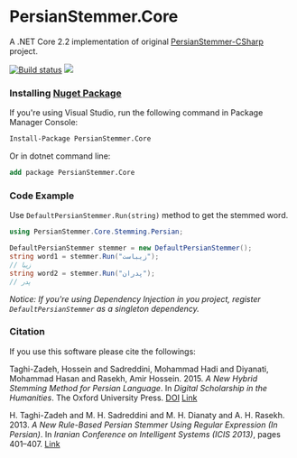 # PersianStemmer.Core
A .NET Core 2.2 implementation of original [PersianStemmer-CSharp](https://github.com/htaghizadeh/PersianStemmer-CSharp) project.

[![Build status](https://ci.appveyor.com/api/projects/status/4i9y1fg3q3jbd9uh?svg=true)](https://ci.appveyor.com/project/Jalalx/persianstemmer-csharp)
![](https://img.shields.io/badge/nuget-PersianStemmer.Core-green)

### Installing [Nuget Package](https://www.nuget.org/packages/persianstemmer.core)

If you're using Visual Studio, run the following command in Package Manager Console:
```ps
Install-Package PersianStemmer.Core
```

Or in dotnet command line:
```ps
add package PersianStemmer.Core
```


### Code Example
Use `DefaultPersianStemmer.Run(string)` method to get the stemmed word.

```csharp
using PersianStemmer.Core.Stemming.Persian;

DefaultPersianStemmer stemmer = new DefaultPersianStemmer();
string word1 = stemmer.Run("زیباست");
// زیبا
string word2 = stemmer.Run("پدران");
// پدر
```

*Notice: If you're using Dependency Injection in you project, register `DefaultPersianStemmer` as a singleton dependency.*

### Citation
If you use this software please cite the followings:

Taghi-Zadeh, Hossein and Sadreddini, Mohammad Hadi and Diyanati, Mohammad Hasan and Rasekh, Amir Hossein. 2015. *A New Hybrid Stemming Method for Persian Language*. In *Digital Scholarship in the Humanities*. The Oxford University Press.
[DOI](http://dx.doi.org/10.1093/llc/fqv053)
[Link](http://dsh.oxfordjournals.org/content/early/2015/11/06/llc.fqv053.abstract)

H. Taghi-Zadeh and M. H. Sadreddini and M. H. Dianaty and A. H. Rasekh. 2013. *A New Rule-Based Persian Stemmer Using Regular Expression (In Persian)*. In *Iranian Conference on Intelligent Systems (ICIS 2013)*, pages 401–407.
[Link](http://www.civilica.com/Paper-ICS11-ICS11_109.html)
